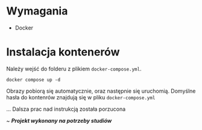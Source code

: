 
# Wymagania
- Docker

# Instalacja kontenerów

Należy wejść do folderu z plikiem `docker-compose.yml`.

```
docker compose up -d
```

Obrazy pobiorą się automatycznie, oraz następnie się uruchomią.
Domyślne hasła do kontenrów znajdują się w pliku `docker-compose.yml`


... Dalsza prac nad instrukcją została porzucona

~ _**Projekt wykonany na potrzeby studiów**_
